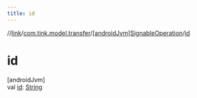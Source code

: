 ```yaml
---
title: id
---
```

//[link](../../../index.html)/[com.tink.model.transfer](../index.html)/[[androidJvm]SignableOperation](index.html)/[id](id.html)



# id



[androidJvm]\
val [id](id.html): [String](https://kotlinlang.org/api/latest/jvm/stdlib/kotlin/-string/index.html)




